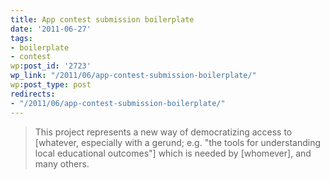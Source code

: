 ```yaml
---
title: App contest submission boilerplate
date: '2011-06-27'
tags:
- boilerplate
- contest
wp:post_id: '2723'
wp_link: "/2011/06/app-contest-submission-boilerplate/"
wp:post_type: post
redirects:
- "/2011/06/app-contest-submission-boilerplate/"
---
```


> This project represents a new way of democratizing access to [whatever, especially with a gerund; e.g. "the tools for understanding local educational outcomes"] which is needed by [whomever], and many others.
 
